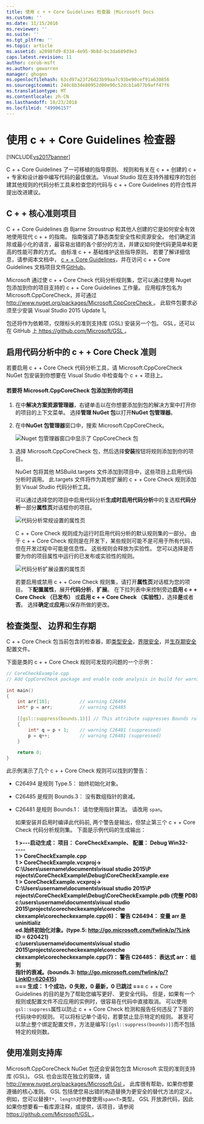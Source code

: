 ```yaml
---
title: 使用 c + + Core Guidelines 检查器 |Microsoft Docs
ms.custom: ''
ms.date: 11/15/2016
ms.reviewer: ''
ms.suite: ''
ms.tgt_pltfrm: ''
ms.topic: article
ms.assetid: a2098fd9-8334-4e95-9b8d-bc3da689d9e3
caps.latest.revision: 11
author: corob-msft
ms.author: gewarren
manager: ghogen
ms.openlocfilehash: 63cd97a23f26d23b99aa7c93be90cef91a630856
ms.sourcegitcommit: 240c8b34e80952d00e90c52dcb1a077b9aff47f6
ms.translationtype: MT
ms.contentlocale: zh-CN
ms.lasthandoff: 10/23/2018
ms.locfileid: "49906157"
---
```

# <a name="using-the-c-core-guidelines-checkers"></a>使用 c + + Core Guidelines 检查器
[!INCLUDE[vs2017banner](../includes/vs2017banner.md)]

C + + Core Guidelines 了一可移植的指导原则、 规则和有关在 c + + 创建的 c + + 专家和设计器中编写代码的最佳做法。  Visual Studio 现在支持外接程序的包创建其他规则的代码分析工具来检查您的代码与 c + + Core Guidelines 的符合性并提出改进建议。  
  
## <a name="the-c-core-guidelines-project"></a>C + + 核心准则项目  
 C + + Core Guidelines 由 Bjarne Stroustrup 和其他人创建的它是如何安全有效地使用现代 c + + 的指南。 指南强调了静态类型安全性和资源安全。 他们确定消除或最小化的语言，最容易出错的各个部分的方法，并建议如何使代码更简单和更高的性能可靠的方式。 由标准 c + + 基础维护这些指导原则。 若要了解详细信息，请参阅本文档中， [c + + Core Guidelines](http://isocpp.github.io/CppCoreGuidelines/CppCoreGuidelines)，并在访问 c + + Core Guidelines 文档项目文件[GitHub](https://github.com/isocpp/CppCoreGuidelines)。  
  
 Microsoft 通过使 c + + Core Check 代码分析规则集，您可以通过使用 Nuget 包添加到你的项目支持的 c + + Core Guidelines 工作量。 应用程序包名为 Microsoft.CppCoreCheck，并可通过[ http://www.nuget.org/packages/Microsoft.CppCoreCheck ](http://www.nuget.org/packages/Microsoft.CppCoreCheck)。 此软件包要求必须至少安装 Visual Studio 2015 Update 1。  
  
 包还将作为依赖项，仅限标头的准则支持库 (GSL) 安装另一个包。 GSL，还可以在 GitHub 上[ https://github.com/Microsoft/GSL ](https://github.com/Microsoft/GSL)。  
  
## <a name="enable-the-c-core-check-guidelines-in-code-analysis"></a>启用代码分析中的 c + + Core Check 准则  
 若要启用 c + + Core Check 代码分析工具，请 Microsoft.CppCoreCheck NuGet 包安装到你想要在 Visual Studio 中检查每个 c + + 项目上。  
  
#### <a name="to-add-the-microsoftcppcorecheck-package-to-your-project"></a>若要将 Microsoft.CppCoreCheck 包添加到你的项目  
  
1. 在中**解决方案资源管理器**，右键单击以在你想要添加到包的解决方案中打开你的项目的上下文菜单。 选择**管理 NuGet 包**以打开**NuGet 包管理器**。  
  
2. 在中**NuGet 包管理器**窗口中，搜索 Microsoft.CppCoreCheck。  
  
    ![Nuget 包管理器窗口中显示了 CppCoreCheck 包](../code-quality/media/cppcorecheck-nuget-window.PNG "CPPCoreCheck_Nuget_Window")  
  
3. 选择 Microsoft.CppCoreCheck 包，然后选择**安装**按钮将规则添加到你的项目。  
  
   NuGet 包将其他 MSBuild.targets 文件添加到项目中，这些项目上启用代码分析时调用。 此.targets 文件将作为其他扩展的 c + + Core Check 规则添加到 Visual Studio 代码分析工具。  
  
   可以通过选择您的项目中启用代码分析**生成时启用代码分析**中的复选框**代码分析**一部分**属性页**对话框你的项目。  
  
   ![代码分析常规设置的属性页](../code-quality/media/cppcorecheck-codeanalysis-general.png "CPPCoreCheck_CodeAnalysis_General")  
  
   C + + Core Check 规则成为运行时启用代码分析的默认规则集的一部分。 由于 c + + Core Check 规则是在开发下，某些规则可能不是可用于所有代码，但在开发过程中可能是信息性。 这些规则会释放为实验性。 您可以选择是否要为你的项目属性中运行的已发布或实验性的规则。  
  
   ![代码分析扩展设置的属性页](../code-quality/media/cppcorecheck-codeanalysis-extensions.png "CPPCoreCheck_CodeAnalysis_Extensions")  
  
   若要启用或禁用 c + + Core Check 规则集，请打开**属性页**对话框为您的项目。 下**配置属性**，展开**代码分析**，**扩展**。 在下拉列表中来控制旁边**启用 c + + Core Check （已发布）** 或**启用 c + + Core Check （实验性）**，选择**是**或者**否**。 选择**确定**或**应用**以保存所做的更改。  
  
## <a name="check-types-bounds-and-lifetimes"></a>检查类型、 边界和生存期  
 C + + Core Check 包当前包含的检查器，即[类型安全](http://isocpp.github.io/CppCoreGuidelines/CppCoreGuidelines#SS-type)，[界限安全](http://isocpp.github.io/CppCoreGuidelines/CppCoreGuidelines#SS-bounds)，并[生存期安全](http://isocpp.github.io/CppCoreGuidelines/CppCoreGuidelines#SS-lifetime)配置文件。  
  
 下面是类的 c + + Core Check 规则可发现的问题的一个示例：  
  
```cpp  
// CoreCheckExample.cpp  
// Add CppCoreCheck package and enable code analysis in build for warnings.  
  
int main()  
{  
    int arr[10];           // warning C26494  
    int* p = arr;          // warning C26485  
  
    [[gsl::suppress(bounds.1)]] // This attribute suppresses Bounds rule #1  
    {  
        int* q = p + 1;    // warning C26481 (suppressed)  
        p = q++;           // warning C26481 (suppressed)  
    }  
  
    return 0;  
}  
```  
  
 此示例演示了几个 c + + Core Check 规则可以找到的警告：  
  
- C26494 是规则 Type.5： 始终初始化对象。  
  
- C26485 是规则 Bounds.3： 没有数组指针的衰减。  
  
- C26481 是规则 Bounds.1： 请勿使用指针算法。 请改用 `span`。  
  
  如果安装并启用时编译此代码前, 两个警告是输出，但禁止第三个 c + + Core Check 代码分析规则集。 下面是示例代码的生成输出：  
  
  **1 >---启动生成： 项目： CoreCheckExample、 配置： Debug Win32-**  
**----**  
**1 > CoreCheckExample.cpp**  
**1 > CoreCheckExample.vcxproj-> C:\Users\username\documents\visual studio 2015\P**  
**rojects\CoreCheckExample\Debug\CoreCheckExample.exe**  
**1 > CoreCheckExample.vcxproj-> C:\Users\username\documents\visual studio 2015\P**  
**rojects\CoreCheckExample\Debug\CoreCheckExample.pdb (完整 PDB)**  
**c:\users\username\documents\visual studio 2015\projects\corecheckexample\coreche**  
**ckexample\corecheckexample.cpp(6)： 警告 C26494： 变量 arr 是 uninitializ**  
**ed.始终初始化对象。(type.5: http://go.microsoft.com/fwlink/p/?Link**  
**ID = 620421)**  
**c:\users\username\documents\visual studio 2015\projects\corecheckexample\coreche**  
**ckexample\corecheckexample.cpp(7)： 警告 C26485： 表达式 arr： 组到**  
 **指针的衰减。(bounds.3: http://go.microsoft.com/fwlink/p/?LinkID=620415)**  
**=== 生成： 1 个成功，0 失败，0 最新，0 已跳过 ===** c + + Core Guidelines 的目的是为了帮助您编写更好、 更安全代码。 但是，如果有一个规则或配置文件不应应用的实例时，很容易在代码中直接取消。 可以使用`gsl::suppress`属性以防止 c + + Core Check 检测和报告任何违反了下面的代码块中的规则。 可以将标记单个语句，若要禁止显示特定的规则。 甚至可以禁止整个绑定配置文件，方法是编写`[[gsl::suppress(bounds)]]`而不包括特定的规则数。  
  
## <a name="use-the-guideline-support-library"></a>使用准则支持库  
 Microsoft.CppCoreCheck NuGet 包还会安装包包含 Microsoft 实现的准则支持库 (GSL)。 GSL 也会出现在独立的窗体，请[ http://www.nuget.org/packages/Microsoft.Gsl ](http://www.nuget.org/packages/Microsoft.Gsl)。 此库很有帮助，如果你想要遵循的核心准则。 GSL 包括使您易出错的构造替换为更安全的替代方法的定义。 例如，您可以替换`T*, length`对参数使用`span<T>`类型。 GSL 开放源代码，因此如果你想要看一看库源注释，或提供，该项目，请参阅[ https://github.com/Microsoft/GSL ](https://github.com/Microsoft/GSL)。



